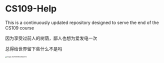 # CS109-Help
This is a continuously updated repository designed to serve the end of the CS109 course

因为享受过前人的树荫，鄙人也想为爱发电一次

总得给世界留下些什么不是吗



<img src="/Users/zhuozhuo/Library/Application Support/typora-user-images/image-20240509023822072.png" alt="image-20240509023822072" style="zoom: 33%;" />
